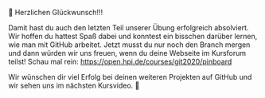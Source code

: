 🥳 Herzlichen Glückwunsch!!!

Damit hast du auch den letzten Teil unserer Übung erfolgreich absolviert. Wir hoffen du hattest Spaß dabei und konntest ein bisschen darüber lernen, wie man mit GitHub arbeitet. Jetzt musst du nur noch den Branch mergen und dann würden wir uns freuen, wenn du deine Webseite im Kursforum teilst! Schau mal rein: https://open.hpi.de/courses/git2020/pinboard

Wir wünschen dir viel Erfolg bei deinen weiteren Projekten auf GitHub und wir sehen uns im nächsten Kursvideo. 🤩
